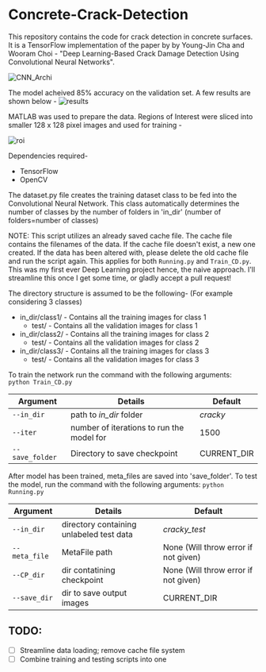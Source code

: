 # Concrete-Crack-Detection

This repository contains the code for crack detection in concrete surfaces. It is a TensorFlow implementation of the paper by by Young-Jin Cha and Wooram Choi - "Deep Learning-Based Crack Damage Detection Using Convolutional Neural Networks".

![CNN_Archi](https://user-images.githubusercontent.com/32497274/34506710-30363d94-effd-11e7-864a-bec0d7153721.PNG)

The model acheived 85% accuracy on the validation set. A few results are shown below -
![results](https://user-images.githubusercontent.com/32497274/34510394-8e4ec3e6-f021-11e7-8a70-394219f76ff2.PNG)

MATLAB was used to prepare the data. Regions of Interest were sliced into smaller 128 x 128 pixel images and used for training - 

![roi](https://user-images.githubusercontent.com/32497274/34510417-c3207466-f021-11e7-9bf7-c91c034a70be.PNG)

Dependencies required-<br />
- TensorFlow<br />
- OpenCV

The dataset.py file creates the training dataset class to be fed into the Convolutional Neural Network. This class automatically determines the number of classes by the number of folders in 'in_dir' (number of folders=number of classes)


NOTE: This script utilizes an already saved cache file. The cache file contains the filenames of the data. If the cache file doesn't exist, a new one created. If the data has been altered with, please delete the old cache file and run the script again. This applies for both `Running.py` and `Train_CD.py`. This was my first ever Deep Learning project hence, the naive approach. I'll streamline this once I get some time, or gladly accept a pull request!

The directory structure is assumed to be the following- (For example considering 3 classes)<br />
* in_dir/class1/              - Contains all the training images for class 1<br />
    * test/         - Contains all the validation images for class 1 <br />
* in_dir/class2/              - Contains all the training images for class 2<br />
    * test/         - Contains all the validation images for class 2<br />
* in_dir/class3/              - Contains all the training images for class 3<br />
    * test/         - Contains all the validation images for class 3<br />
  
To train the network run the command with the following arguments:<br />
`python Train_CD.py`<br />

Argument | Details | Default
--- | --- | --- 
`--in_dir` | path to *in_dir* folder | *cracky* 
`--iter` | number of iterations to run the model for | 1500 
`--save_folder` | Directory to save checkpoint | CURRENT_DIR 

After model has been trained, meta_files are saved into 'save_folder'. To test the model, run the command with the following arguments:
`python Running.py` 

Argument | Details | Default
--- | --- | --- 
`--in_dir` | directory containing unlabeled test data |*cracky_test* 
`--meta_file` | MetaFile path | None (Will throw error if not given)
`--CP_dir` | dir contatining checkpoint | None (Will throw error if not given)
`--save_dir` | dir to save output images | CURRENT_DIR  

## TODO:

 - [ ] Streamline data loading; remove cache file system
 - [ ] Combine training and testing scripts into one
